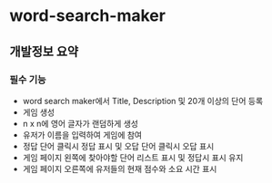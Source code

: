 # word-search-maker

## 개발정보 요약

### 필수 기능
- word search maker에서 Title, Description 및 20개 이상의 단어 등록
- 게임 생성
- n x n에 영어 글자가 랜덤하게 생성
- 유저가 이름을 입력하여 게임에 참여
- 정답 단어 클릭시 정답 표시 및 오답 단어 클릭시 오답 표시
- 게임 페이지 왼쪽에 찾아야할 단어 리스트 표시 및 정답시 표시 유지
- 게임 페이지 오른쪽에 유저들의 현재 점수와 소요 시간 표시

